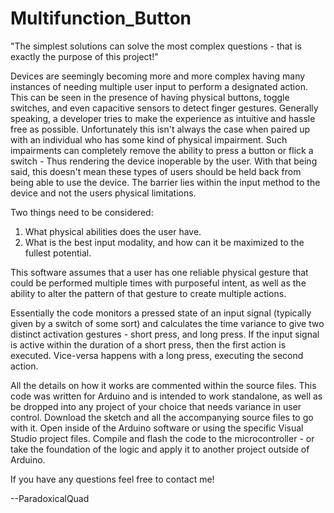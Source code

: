 # Multifunction_Button

"The simplest solutions can solve the most complex questions - that is exactly the purpose of this project!"

Devices are seemingly becoming more and more complex having many instances of needing multiple user input to perform a designated action. This can be seen in the presence of having physical buttons, toggle switches, and even capacitive sensors to detect finger gestures. Generally speaking, a developer tries to make the experience as intuitive and hassle free as possible. Unfortunately this isn't always the case when paired up with an individual who has some kind of physical impairment. Such impairments can completely remove the ability to press a button or flick a switch - Thus rendering the device inoperable by the user. With that being said, this doesn't mean these types of users should be held back from being able to use the device. The barrier lies within the input method to the device and not the users physical limitations.


Two things need to be considered: 
1. What physical abilities does the user have. 
2. What is the best input modality, and how can it be maximized to the fullest potential.

This software assumes that a user has one reliable physical gesture that could be performed multiple times with purposeful intent, as well as the ability to alter the pattern of that gesture to create multiple actions.

Essentially the code monitors a pressed state of an input signal (typically given by a switch of some sort) and calculates the time variance to give two distinct activation gestures - short press, and long press. If the input signal is active within the duration of a short press, then the first action is executed. Vice-versa happens with a long press, executing the second action. 

All the details on how it works are commented within the source files. This code was written for Arduino and is intended to work standalone, as well as be dropped into any project of your choice that needs variance in user control. Download the sketch and all the accompanying source files to go with it. Open inside of the Arduino software or using the specific Visual Studio project files. Compile and flash the code to the microcontroller - or take the foundation of the logic and apply it to another project outside of Arduino.

If you have any questions feel free to contact me!

--ParadoxicalQuad
